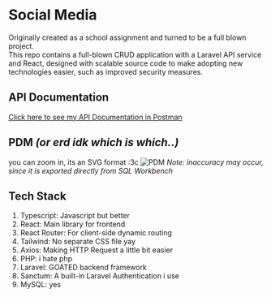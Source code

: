 # Social Media
Originally created as a school assignment and turned to be a full blown project.
<br>
This repo contains a full-blown CRUD application with a Laravel API service and React, designed with scalable source code to make adopting new technologies easier, such as improved security measures.
<br>
## API Documentation
[Click here to see my API Documentation in Postman](https://www.postman.com/mischikomoe-3564223/workspace/sosmed)
<br>
## PDM <i>(or erd idk which is which..)</i>
you can zoom in, its an SVG format :3c
![PDM](documentation/pdm.svg)
<i>Note: inaccuracy may occur, since it is exported directly from SQL Workbench</i>
<br>
## Tech Stack
<ol>
  <li>Typescript: Javascript but better</li>
  <li>React: Main library for frontend</li>
  <li>React Router: For client-side dynamic routing</li>
  <li>Tailwind: No separate CSS file yay</li>
  <li>Axios: Making HTTP Request a little bit easier</li>
  <li>PHP: i hate php</li>
  <li>Laravel: GOATED backend framework</li>
  <li>Sanctum: A built-in Laravel Authentication i use</li>
  <li>MySQL: yes</li>
</ol>
